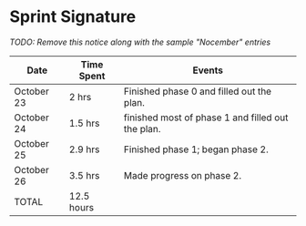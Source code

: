 # Sprint Signature

*TODO: Remove this notice along with the sample "Nocember" entries*

| Date        | Time Spent | Events
|-------------|------------|--------------------
| October 23  | 2 hrs      | Finished phase 0 and filled out the plan. 
| October 24  | 1.5 hrs    | finished most of phase 1 and filled out the plan. 
| October 25  | 2.9 hrs    | Finished phase 1; began phase 2.
| October 26  | 3.5 hrs    | Made progress on phase 2.
| TOTAL       | 12.5 hours | 

